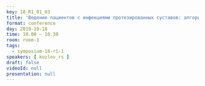 ```yaml
---
key: 18_R1_01_03
title: 'Ведение пациентов с инфекциями протезированных суставов: алгоритмы, которые действительно работают'
format: conference
day: 2019-10-18
time: 10.00 – 10.30
room: room-1
tags:
  - symposium-18-r1-1
speakers: [ kozlov_rs ]
draft: false
videoId: null
presentation: null
---
```

